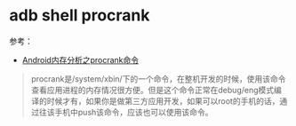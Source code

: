 # adb shell procrank

参考：

+ [Android内存分析之procrank命令](https://blog.csdn.net/qinhai1989/article/details/88112715)

> procrank是/system/xbin/下的一个命令，在整机开发的时候，使用该命令查看应用进程的内存情况很方便。但是这个命令正常在debug/eng模式编译的时候才有，如果你是做第三方应用开发，如果可以root的手机的话，通过往该手机中push该命令，应该也可以使用该命令。



